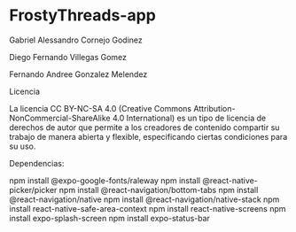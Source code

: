 ﻿# FrostyThreads-app
Gabriel Alessandro Cornejo Godinez

Diego Fernando Villegas Gomez

Fernando Andree Gonzalez Melendez


Licencia

La licencia CC BY-NC-SA 4.0 (Creative Commons Attribution-NonCommercial-ShareAlike 4.0 International) es un tipo de licencia de derechos de autor que permite a los creadores de contenido compartir su trabajo de manera abierta y flexible, especificando ciertas condiciones para su uso. 

Dependencias:

npm install @expo-google-fonts/raleway
npm install @react-native-picker/picker
npm install @react-navigation/bottom-tabs
npm install @react-navigation/native
npm install @react-navigation/native-stack
npm install react-native-safe-area-context
npm install react-native-screens
npm install expo-splash-screen
npm install expo-status-bar